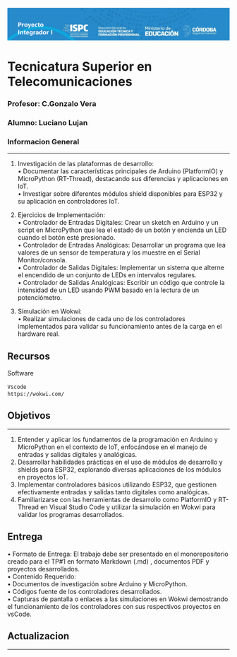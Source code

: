 ![alt text](/caratula.png)
# Tecnicatura Superior en Telecomunicaciones
### Profesor: C.Gonzalo Vera   
### Alumno: Luciano Lujan

### Informacion General
***
1. Investigación de las plataformas de desarrollo:  
• Documentar las características principales de Arduino
(PlatformIO) y MicroPython (RT-Thread), destacando sus
diferencias y aplicaciones en IoT.  
• Investigar sobre diferentes módulos shield disponibles para
ESP32 y su aplicación en controladores IoT.  

2. Ejercicios de Implementación:  
• Controlador de Entradas Digitales: Crear un sketch en
Arduino y un script en MicroPython que lea el estado de un
botón y encienda un LED cuando el botón esté presionado.  
• Controlador de Entradas Analógicas: Desarrollar un
programa que lea valores de un sensor de temperatura y los
muestre en el Serial Monitor/consola.  
• Controlador de Salidas Digitales: Implementar un sistema
que alterne el encendido de un conjunto de LEDs en
intervalos regulares.  
• Controlador de Salidas Analógicas: Escribir un código
que controle la intensidad de un LED usando PWM basado
en la lectura de un potenciómetro.  

3. Simulación en Wokwi:  
• Realizar simulaciones de cada uno de los controladores
implementados para validar su funcionamiento antes de la
carga en el hardware real.  

## Recursos
Software 
```
Vscode
https://wokwi.com/
```
## Objetivos
***
1. Entender y aplicar los fundamentos de la programación en
Arduino y MicroPython en el contexto de IoT, enfocándose en el
manejo de entradas y salidas digitales y analógicas.  
2. Desarrollar habilidades prácticas en el uso de módulos de
desarrollo y shields para ESP32, explorando diversas
aplicaciones de los módulos en proyectos IoT.  
3. Implementar controladores básicos utilizando ESP32, que
gestionen efectivamente entradas y salidas tanto digitales como
analógicas.  
4. Familiarizarse con las herramientas de desarrollo como
PlatformIO y RT-Thread en Visual Studio Code y utilizar la
simulación en Wokwi para validar los programas desarrollados.  

## Entrega
• Formato de Entrega: El trabajo debe ser presentado en el
monorepositorio creado para el TP#1 en formato Markdown (.md)
, documentos PDF y proyectos desarrollados.  
• Contenido Requerido:  
• Documentos de investigación sobre Arduino y MicroPython.  
• Códigos fuente de los controladores desarrollados.  
• Capturas de pantalla o enlaces a las simulaciones en Wokwi
demostrando el funcionamiento de los controladores con
sus respectivos proyectos en vsCode.  
## Actualizacion
***

